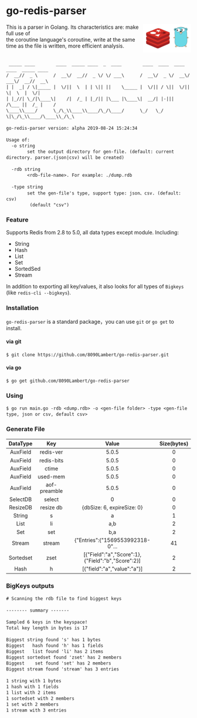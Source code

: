 <h1 align="left">go-redis-parser</h1>
<img align="right" width="130px" src="https://raw.githubusercontent.com/8090Lambert/material/master/go-redis-parser.jpg">  

This is a parser in Golang. Its characteristics are: make full use of   
the coroutine language's coroutine, write at the same time as the file 
is written, more efficient analysis.  
<br>
   
```
 _____ ____        ____  _____ ____  _  ____        ____  ____  ____  ____  _____ ____
/  __//  _ \      /  __\/  __//  _ \/ \/ ___\      /  __\/  _ \/  __\/ ___\/  __//  __\
| |  _| / \|_____ |  \/||  \  | | \|| ||    \_____ |  \/|| / \||  \/||    \|  \  |  \/|
| |_//| \_/|\____\|    /|  /_ | |_/|| |\___ |\____\|  __/| |-|||    /\___ ||  /_ |    /
\____\\____/      \_/\_\\____\\____/\_/\____/      \_/   \_/ \|\_/\_\\____/\____\\_/\_\

go-redis-parser version: alpha 2019-08-24 15:24:34

Usage of:
  -o string
    	set the output directory for gen-file. (default: current directory. parser.(json|csv) will be created)

  -rdb string
    	<rdb-file-name>. For example: ./dump.rdb

  -type string
    	set the gen-file's type, support type: json、csv. (default: csv)
    	 (default "csv")
```

### Feature
Supports Redis from 2.8 to 5.0, all data types except module. Including:
- String
- Hash
- List
- Set
- SortedSed
- Stream

In addition to exporting all key/values, it also looks for all types of `Bigkeys` (like `redis-cli --bigkeys`).


### Installation
`go-redis-parser` is a standard package，you can use `git` or `go get` to install.

#### via git
```
$ git clone https://github.com/8090Lambert/go-redis-parser.git
```

#### via go
```
$ go get github.com/8090Lambert/go-redis-parser
```

### Using
```
$ go run main.go -rdb <dump.rdb> -o <gen-file folder> -type <gen-file type, json or csv, default csv>
```

### Generate File
| DataType | Key | Value | Size(bytes) |
| :-----: | :-----: | :-----: | :-----: | 
| AuxField | redis-ver | 5.0.5 | 0 |
| AuxField | redis-bits | 5.0.5 | 0 |
| AuxField | ctime | 5.0.5 | 0 |
| AuxField | used-mem | 5.0.5 | 0 |
| AuxField | aof-preamble | 5.0.5 | 0 |
| SelectDB | select | 0 | 0 |
| ResizeDB | resize db | {dbSize: 6, expireSize: 0} | 0 |
| String | s | a | 1 |
| List | li | a,b | 2 |
| Set | set | b,a | 2 |
| Stream | stream | {"Entries":{"1569553992318-0"... | 41 |
| Sortedset | zset | [{"Field":"a","Score":1},{"Field":"b","Score":2}] | 2 |
| Hash | h | [{"field":"a","value":"a"}] | 2 |

### BigKeys outputs
```
# Scanning the rdb file to find biggest keys

-------- summary -------

Sampled 6 keys in the keyspace!
Total key length in bytes is 17

Biggest string found 's' has 1 bytes
Biggest   hash found 'h' has 1 fields
Biggest   list found 'li' has 2 items
Biggest sortedset found 'zset' has 2 members
Biggest    set found 'set' has 2 members
Biggest stream found 'stream' has 3 entries

1 string with 1 bytes
1 hash with 1 fields
1 list with 2 items
1 sortedset with 2 members
1 set with 2 members
1 stream with 3 entries
```

